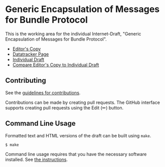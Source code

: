 # Generic Encapsulation of Messages for Bundle Protocol

This is the working area for the individual Internet-Draft, "Generic Encapsulation of Messages for Bundle Protocol".

* [Editor's Copy](https://ricktaylor.github.io/bp-gem/#go.draft-taylor-dtn-bp-gem.html)
* [Datatracker Page](https://datatracker.ietf.org/doc/draft-taylor-dtn-bp-gem)
* [Individual Draft](https://datatracker.ietf.org/doc/html/draft-taylor-dtn-bp-gem)
* [Compare Editor's Copy to Individual Draft](https://ricktaylor.github.io/bp-gem/#go.draft-taylor-dtn-bp-gem.diff)


## Contributing

See the
[guidelines for contributions](https://github.com/ricktaylor/bp-gem/blob/main/CONTRIBUTING.md).

Contributions can be made by creating pull requests.
The GitHub interface supports creating pull requests using the Edit (✏) button.


## Command Line Usage

Formatted text and HTML versions of the draft can be built using `make`.

```sh
$ make
```

Command line usage requires that you have the necessary software installed.  See
[the instructions](https://github.com/martinthomson/i-d-template/blob/main/doc/SETUP.md).

